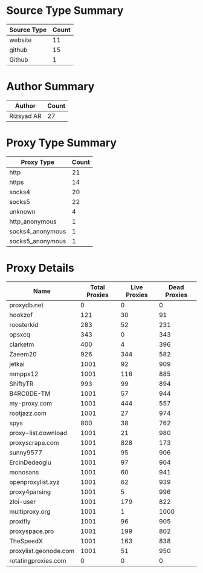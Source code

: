 # Source Type Summary

| Source Type | Count |
|-------------|-------|
| website | 11 |
| github | 15 |
| Github | 1 |


# Author Summary

| Author | Count |
|--------|-------|
| Rizsyad AR | 27 |


# Proxy Type Summary

| Proxy Type | Count |
|------------|-------|
| http | 21 |
| https | 14 |
| socks4 | 20 |
| socks5 | 22 |
| unknown | 4 |
| http_anonymous | 1 |
| socks4_anonymous | 1 |
| socks5_anonymous | 1 |


# Proxy Details

| Name | Total Proxies | Live Proxies | Dead Proxies |
|------|---------------|--------------|---------------|
| proxydb.net | 0 | 0 | 0 |
| hookzof | 121 | 30 | 91 |
| roosterkid | 283 | 52 | 231 |
| opsxcq | 343 | 0 | 343 |
| clarketm | 400 | 4 | 396 |
| Zaeem20 | 926 | 344 | 582 |
| jetkai | 1001 | 92 | 909 |
| mmppx12 | 1001 | 116 | 885 |
| ShiftyTR | 993 | 99 | 894 |
| B4RC0DE-TM | 1001 | 57 | 944 |
| my-proxy.com | 1001 | 444 | 557 |
| rootjazz.com | 1001 | 27 | 974 |
| spys | 800 | 38 | 762 |
| proxy-list.download | 1001 | 21 | 980 |
| proxyscrape.com | 1001 | 828 | 173 |
| sunny9577 | 1001 | 95 | 906 |
| ErcinDedeoglu | 1001 | 97 | 904 |
| monosans | 1001 | 60 | 941 |
| openproxylist.xyz | 1001 | 62 | 939 |
| proxy4parsing | 1001 | 5 | 996 |
| zloi-user | 1001 | 179 | 822 |
| multiproxy.org | 1001 | 1 | 1000 |
| proxifly | 1001 | 96 | 905 |
| proxyspace.pro | 1001 | 199 | 802 |
| TheSpeedX | 1001 | 163 | 838 |
| proxylist.geonode.com | 1001 | 51 | 950 |
| rotatingproxies.com | 0 | 0 | 0 |
